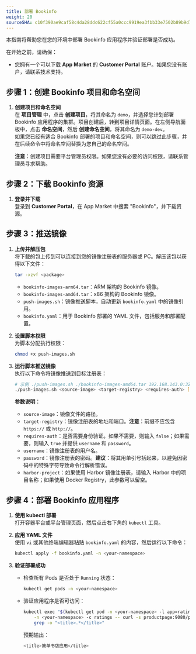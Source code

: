 ```yaml
---
title: 部署 Bookinfo
weight: 20
sourceSHA: c10f390ae9caf58c4da28ddc622cf55a0ccc9919ea3fbb33e7502b89b9d77fd8
---
```


本指南将帮助您在您的环境中部署 Bookinfo 应用程序并验证部署是否成功。

在开始之前，请确保：

- 您拥有一个可以下载 **App Market** 的 **Customer Portal** 账户。如果您没有账户，请联系技术支持。

## 步骤 1：创建 Bookinfo 项目和命名空间

1. **创建项目和命名空间**\
   在 **项目管理** 中，点击 **创建项目**，将其命名为 `demo`，并选择您计划部署 Bookinfo 应用程序的集群。项目创建后，转到项目详情页面。在左侧导航面板中，点击 **命名空间**，然后 **创建命名空间**，将其命名为 `demo-dev`。\
   如果您已经有适合 Bookinfo 部署的项目和命名空间，则可以跳过此步骤，并在后续命令中将命名空间替换为您自己的命名空间。

   **注意**：创建项目需要平台管理员权限。如果您没有必要的访问权限，请联系管理员寻求帮助。

## 步骤 2：下载 Bookinfo 资源

1. **登录并下载**\
   登录到 **Customer Portal**，在 App Market 中搜索 "Bookinfo"，并下载资源。

## 步骤 3：推送镜像

1. **上传并解压包**\
   将下载的包上传到可以连接到您的镜像注册表的服务器或 PC。解压该包以获得以下文件：

   ```bash
   tar -xzvf <package>
   ```

   - `bookinfo-images-arm64.tar`：ARM 架构的 Bookinfo 镜像。
   - `bookinfo-images-amd64.tar`：x86 架构的 Bookinfo 镜像。
   - `push-images.sh`：镜像推送脚本，自动更新 `bookinfo.yaml` 中的镜像引用。
   - `bookinfo.yaml`：用于 Bookinfo 部署的 YAML 文件，包括服务和部署配置。

2. **设置脚本权限**\
   为脚本分配执行权限：

   ```bash
   chmod +x push-images.sh
   ```

3. **运行脚本推送镜像**\
   执行以下命令将镜像推送到目标注册表：

   ```bash
   # 示例 ./push-images.sh ./bookinfo-images-amd64.tar 192.168.143.0:32767 true admin 'Aa123!@#' bookinfo-demo
   ./push-images.sh <source-image> <target-registry> <requires-auth> [username] [password] [harbor-project]
   ```

   **参数说明**：

   - `source-image`：镜像文件的路径。
   - `target-registry`：镜像注册表的地址和端口。**注意**：前缀不应包含 `https://` 或 `http://`。
   - `requires-auth`：是否需要身份验证。如果不需要，则输入 `false`；如果需要，则输入 `true` 并提供 `username` 和 `password`。
   - `username`：镜像注册表的用户名。
   - `password`：镜像注册表的密码。**建议**：将其用单引号括起来，以避免因密码中的特殊字符导致命令行解析错误。
   - `harbor-project`：如果使用 Harbor 镜像注册表，请输入 Harbor 中的项目名称；如果使用 Docker Registry，此参数可以留空。

## 步骤 4：部署 Bookinfo 应用程序

1. **使用 kubectl 部署**\
   打开容器平台或平台管理页面，然后点击右下角的 `kubectl` 工具。

2. **应用 YAML 文件**\
   使用 `vi` 或其他终端编辑器粘贴 `bookinfo.yaml` 的内容，然后运行以下命令：

   ```bash
   kubectl apply -f bookinfo.yaml -n <your-namespace>
   ```

3. **验证部署成功**

   - 检查所有 Pods 是否处于 `Running` 状态：

     ```bash
     kubectl get pods -n <your-namespace>
     ```

   - 验证应用程序是否可访问：

     ```bash
     kubectl exec "$(kubectl get pod -n <your-namespace> -l app=ratings -o jsonpath='{.items[0].metadata.name}')" \
         -n <your-namespace> -c ratings -- curl -s productpage:9080/productpage | \
         grep -o "<title>.*</title>"
     ```

     预期输出：

     ```bash
     <title>简单书店应用</title>
     ```
